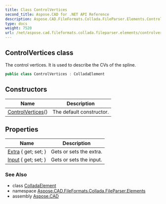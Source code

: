 ```yaml
---
title: Class ControlVertices
second_title: Aspose.CAD for .NET API Reference
description: Aspose.CAD.FileFormats.Collada.FileParser.Elements.ControlVertices class. The control vertices. It is used to describe the CVs of the spline
type: docs
weight: 7520
url: /net/aspose.cad.fileformats.collada.fileparser.elements/controlvertices/
---
```

## ControlVertices class

The control vertices. It is used to describe the CVs of the spline.

```csharp
public class ControlVertices : ColladaElement
```

## Constructors

| Name | Description |
| --- | --- |
| [ControlVertices](controlvertices/)() | The default constructor. |

## Properties

| Name | Description |
| --- | --- |
| [Extra](../../aspose.cad.fileformats.collada.fileparser.elements/controlvertices/extra/) { get; set; } | Gets or sets the extra. |
| [Input](../../aspose.cad.fileformats.collada.fileparser.elements/controlvertices/input/) { get; set; } | Gets or sets the input. |

### See Also

* class [ColladaElement](../colladaelement/)
* namespace [Aspose.CAD.FileFormats.Collada.FileParser.Elements](../../aspose.cad.fileformats.collada.fileparser.elements/)
* assembly [Aspose.CAD](../../)



